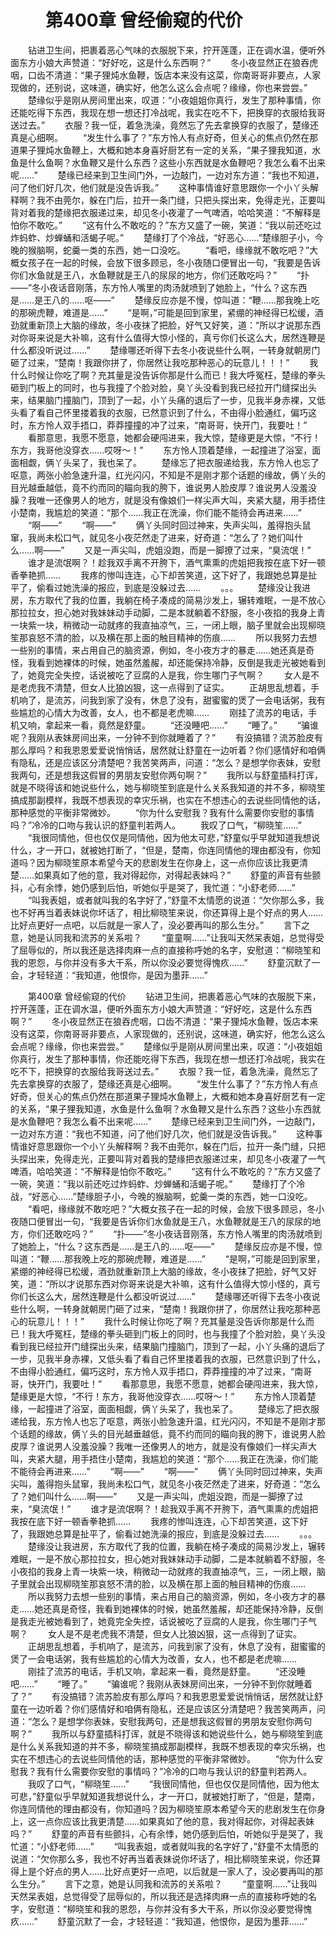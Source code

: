 # 　　第400章 曾经偷窥的代价
　　钻进卫生间，把裹着恶心气味的衣服脱下来，拧开莲蓬，正在调水温，便听外面东方小娘大声赞道：“好好吃，这是什么东西啊？”
　　冬小夜显然正在狼吞虎咽，口齿不清道：“果子狸炖水鱼鞭，饭店本来没有这菜，你南哥哥非要点，人家现做的，还别说，这味道，确实好，他怎么这么会点呢？缘缘，你也来尝尝。”
　　楚缘似乎是刚从房间里出来，叹道：“小夜姐姐你真行，发生了那种事情，你还能吃得下东西，我现在想一想还打冷战呢，我实在吃不下，把换穿的衣服给我哥送过去。”
　　衣服？我一怔，着急洗澡，竟然忘了先去拿换穿的衣服了，楚缘还真是心细啊。
　　“发生什么事了？”东方怜人有点好奇，但关心的焦点仍然在那道果子狸炖水鱼鞭上，大概和她本身喜好厨艺有一定的关系，“果子狸我知道，水鱼是什么鱼啊？水鱼鞭又是什么东西？这些小东西就是水鱼鞭吧？我怎么看不出来呢……”
　　楚缘已经来到卫生间门外，一边敲门，一边对东方道：“我也不知道，问了他们好几次，他们就是没告诉我。”
　　这种事情谁好意思跟你一个小丫头解释啊？我不由莞尔，躲在门后，拉开一条门缝，只把头探出来，免得走光，正要叫背对着我的楚缘把衣服递过来，却见冬小夜灌了一气啤酒，哈哈笑道：“不解释是怕你不敢吃。”
　　“这有什么不敢吃的？”东方又盛了一碗，笑道：“我以前还吃过炸蚂蚱、炒蝉蛹和活蝎子呢。”
　　楚缘打了个冷战，“好恶心……”楚缘胆子小，今晚的猴脑啊，蛇羹一类的东西，她一口没吃。
　　“看吧，缘缘就不敢吃吧？”大概女孩子在一起的时候，会放下很多顾忌，冬小夜随口便冒出一句，“我要是告诉你们水鱼就是王八，水鱼鞭就是王八的尿尿的地方，你们还敢吃吗？”
　　“扑——”冬小夜话音刚落，东方怜人嘴里的肉汤就喷到了她脸上，“什么？这东西是……是王八的……呕——”
　　楚缘反应亦是不慢，惊叫道：“鞭……那我晚上吃的那碗虎鞭，难道是……”
　　“是啊，”可能是回到家里，紧绷的神经得已松缓，酒劲就重新顶上大脑的缘故，冬小夜抹了把脸，好气又好笑，道：“所以才说那东西对你哥来说是大补嘛，这有什么值得大惊小怪的，真亏你们长这么大，居然连鞭是什么都没听说过……”
　　楚缘哪还听得下去冬小夜说些什么啊，一转身就朝房门砸了过来，“楚南！我跟你拼了，你居然让我吃那种恶心的玩意儿！！！”
　　我什么时候让你吃了啊？充其量是没告诉你那是什么而已！我大呼冤枉，楚缘的拳头砸到门板上的同时，也与我撞了个脸对脸，臭丫头没看到我已经拉开门缝探出头来，结果脑门撞脑门，顶到了一起，小丫头痛的退后了一步，见我半身赤裸，又低头看了看自己怀里搂着我的衣服，已然意识到了什么，不由得小脸通红，偏巧这时，东方怜人双手捂口，莽莽撞撞的冲了过来，“南哥哥，快开门，我要吐！”
　　看那意思，我愿不愿意，她都会硬闯进来，我大惊，楚缘更是大惊，“不行！东方，我哥他没穿衣……哎呀～！”
　　东方怜人顶着楚缘，一起撞进了浴室，面面相觑，俩丫头呆了，我也呆了。
　　楚缘忘了把衣服递给我，东方怜人也忘了呕意，两张小脸急速升温，红光闪闪，不知是不是刚才那个话题的缘故，俩丫头的目光越垂越低，竟不约而同的瞄向我的胯下，谁说男人脸皮厚？谁说男人没羞没臊？我唯一还像男人的地方，就是没有像娘们一样尖声大叫，夹紧大腿，用手捂住小楚南，我尴尬的笑道：“那个……我正在洗澡，你们能不能待会再进来……”
　　“啊——”
　　“啊——”
　　俩丫头同时回过神来，失声尖叫，羞得抱头鼠窜，我尚未松口气，就见冬小夜茫然走了进来，好奇道：“怎么了？她们叫什么……啊——”
　　又是一声尖叫，虎姐没跑，而是一脚撩了过来，“臭流氓！”
　　谁才是流氓啊？！趁我双手离不开胯下，酒气熏熏的虎姐把我按在底下好一顿香拳艳抓……
　　我疼的惨叫连连，心下却苦笑道，这下好了，我跟她总算是扯平了，偷看过她洗澡的报应，到底是没躲过去……
　　。。。
　　楚缘没让我进房，东方取代了我的位置，我躺在椅子凑成的简易沙发上，辗转难眠，一是不放心那拉拉女，担心她对我妹妹动手动脚，二是本就躺着不舒服，冬小夜掐的我身上青一块紫一块，稍微动一动就疼的我直抽凉气，三，一闭上眼，脑子里就会出现柳晓笙那哀怒不清的脸，以及横在那上面的触目精神的伤痕……
　　所以我努力去想一些别的事情，来占用自己的脑资源，例如，冬小夜方才的暴走……她还真是奇怪，我看到她裸体的时候，她虽然羞赧，却还能保持冷静，反倒是我走光被她看到了，她竟完全失控，话说被吃了豆腐的人是我，你生哪门子气啊？
　　女人是不是老虎我不清楚，但女人比狼凶狠，这一点得到了证实。
　　正胡思乱想着，手机响了，是流苏，问我到家了没有，休息了没有，甜蜜蜜的煲了一会电话粥，我有些尴尬的心情大为改善，女人，也不都是老虎嘛……
　　刚挂了流苏的电话，手机又响，拿起来一看，竟然是舒童。
　　“还没睡吧……”
　　“睡了。”
　　“骗谁呢？我刚从表妹房间出来，一分钟不到你就睡着了？”
　　有没搞错？流苏脸皮有那么厚吗？和我恩恩爱爱说悄悄话，居然就让舒童在一边听着？你们感情好和咱俩有隐私，还是应该区分清楚吧？我苦笑两声，问道：“怎么？是想学你表妹，安慰我两句，还是想我这假冒的男朋友安慰你两句啊？”
　　我所以与舒童插科打诨，就是不晓得该和她说些什么，她与柳晓笙到底是什么关系我知道的并不多，柳晓笙搞成那副模样，我既不想表现的幸灾乐祸，也实在不想违心的去说些同情他的话，那种感觉的平衡非常微妙。
　　“你为什么安慰我？我有什么需要你安慰的事情吗？”冷冷的口吻与我认识的舒童判若两人。
　　我叹了口气，“柳晓笙……”
　　“我很同情他，但也仅仅是同情他，因为他太可悲，”舒童似乎早就知道我想说什么，才一开口，就被她打断了，“但是，楚南，你连同情他的理由都没有，你知道吗？因为柳晓笙原本希望今天的悲剧发生在你身上，这一点你应该比我更清楚……如果真如了他的意，我对得起你，对得起表妹吗？”
　　舒童的声音有些颤抖，心有余悸，她仍感到后怕，听她似乎是哭了，我忙道：“小舒老师……”
　　“叫我表姐，或者就叫我的名字好了，”舒童不太情愿的说道：“欠你那么多，我也不好再当着表妹说你坏话了，相比柳晓笙来说，你还算得上是个好点的男人……比好点更好一点吧，以后就是一家人了，没必要再叫的那么生分。”
　　言下之意，她是认同我和流苏的关系啦？
　　“童童啊……”让我叫天然呆表姐，总觉得受了屈辱似的，所以我还是选择肉麻一点的直接称呼她的名字，安慰道：“柳晓笙和我的恩怨，与你并没有多大干系，所以你没必要觉得愧疚……”
　　舒童沉默了一会，才轻轻道：“我知道，他恨你，是因为墨菲……”

　　第400章 曾经偷窥的代价
　　钻进卫生间，把裹着恶心气味的衣服脱下来，拧开莲蓬，正在调水温，便听外面东方小娘大声赞道：“好好吃，这是什么东西啊？”
　　冬小夜显然正在狼吞虎咽，口齿不清道：“果子狸炖水鱼鞭，饭店本来没有这菜，你南哥哥非要点，人家现做的，还别说，这味道，确实好，他怎么这么会点呢？缘缘，你也来尝尝。”
　　楚缘似乎是刚从房间里出来，叹道：“小夜姐姐你真行，发生了那种事情，你还能吃得下东西，我现在想一想还打冷战呢，我实在吃不下，把换穿的衣服给我哥送过去。”
　　衣服？我一怔，着急洗澡，竟然忘了先去拿换穿的衣服了，楚缘还真是心细啊。
　　“发生什么事了？”东方怜人有点好奇，但关心的焦点仍然在那道果子狸炖水鱼鞭上，大概和她本身喜好厨艺有一定的关系，“果子狸我知道，水鱼是什么鱼啊？水鱼鞭又是什么东西？这些小东西就是水鱼鞭吧？我怎么看不出来呢……”
　　楚缘已经来到卫生间门外，一边敲门，一边对东方道：“我也不知道，问了他们好几次，他们就是没告诉我。”
　　这种事情谁好意思跟你一个小丫头解释啊？我不由莞尔，躲在门后，拉开一条门缝，只把头探出来，免得走光，正要叫背对着我的楚缘把衣服递过来，却见冬小夜灌了一气啤酒，哈哈笑道：“不解释是怕你不敢吃。”
　　“这有什么不敢吃的？”东方又盛了一碗，笑道：“我以前还吃过炸蚂蚱、炒蝉蛹和活蝎子呢。”
　　楚缘打了个冷战，“好恶心……”楚缘胆子小，今晚的猴脑啊，蛇羹一类的东西，她一口没吃。
　　“看吧，缘缘就不敢吃吧？”大概女孩子在一起的时候，会放下很多顾忌，冬小夜随口便冒出一句，“我要是告诉你们水鱼就是王八，水鱼鞭就是王八的尿尿的地方，你们还敢吃吗？”
　　“扑——”冬小夜话音刚落，东方怜人嘴里的肉汤就喷到了她脸上，“什么？这东西是……是王八的……呕——”
　　楚缘反应亦是不慢，惊叫道：“鞭……那我晚上吃的那碗虎鞭，难道是……”
　　“是啊，”可能是回到家里，紧绷的神经得已松缓，酒劲就重新顶上大脑的缘故，冬小夜抹了把脸，好气又好笑，道：“所以才说那东西对你哥来说是大补嘛，这有什么值得大惊小怪的，真亏你们长这么大，居然连鞭是什么都没听说过……”
　　楚缘哪还听得下去冬小夜说些什么啊，一转身就朝房门砸了过来，“楚南！我跟你拼了，你居然让我吃那种恶心的玩意儿！！！”
　　我什么时候让你吃了啊？充其量是没告诉你那是什么而已！我大呼冤枉，楚缘的拳头砸到门板上的同时，也与我撞了个脸对脸，臭丫头没看到我已经拉开门缝探出头来，结果脑门撞脑门，顶到了一起，小丫头痛的退后了一步，见我半身赤裸，又低头看了看自己怀里搂着我的衣服，已然意识到了什么，不由得小脸通红，偏巧这时，东方怜人双手捂口，莽莽撞撞的冲了过来，“南哥哥，快开门，我要吐！”
　　看那意思，我愿不愿意，她都会硬闯进来，我大惊，楚缘更是大惊，“不行！东方，我哥他没穿衣……哎呀～！”
　　东方怜人顶着楚缘，一起撞进了浴室，面面相觑，俩丫头呆了，我也呆了。
　　楚缘忘了把衣服递给我，东方怜人也忘了呕意，两张小脸急速升温，红光闪闪，不知是不是刚才那个话题的缘故，俩丫头的目光越垂越低，竟不约而同的瞄向我的胯下，谁说男人脸皮厚？谁说男人没羞没臊？我唯一还像男人的地方，就是没有像娘们一样尖声大叫，夹紧大腿，用手捂住小楚南，我尴尬的笑道：“那个……我正在洗澡，你们能不能待会再进来……”
　　“啊——”
　　“啊——”
　　俩丫头同时回过神来，失声尖叫，羞得抱头鼠窜，我尚未松口气，就见冬小夜茫然走了进来，好奇道：“怎么了？她们叫什么……啊——”
　　又是一声尖叫，虎姐没跑，而是一脚撩了过来，“臭流氓！”
　　谁才是流氓啊？！趁我双手离不开胯下，酒气熏熏的虎姐把我按在底下好一顿香拳艳抓……
　　我疼的惨叫连连，心下却苦笑道，这下好了，我跟她总算是扯平了，偷看过她洗澡的报应，到底是没躲过去……
　　。。。
　　楚缘没让我进房，东方取代了我的位置，我躺在椅子凑成的简易沙发上，辗转难眠，一是不放心那拉拉女，担心她对我妹妹动手动脚，二是本就躺着不舒服，冬小夜掐的我身上青一块紫一块，稍微动一动就疼的我直抽凉气，三，一闭上眼，脑子里就会出现柳晓笙那哀怒不清的脸，以及横在那上面的触目精神的伤痕……
　　所以我努力去想一些别的事情，来占用自己的脑资源，例如，冬小夜方才的暴走……她还真是奇怪，我看到她裸体的时候，她虽然羞赧，却还能保持冷静，反倒是我走光被她看到了，她竟完全失控，话说被吃了豆腐的人是我，你生哪门子气啊？
　　女人是不是老虎我不清楚，但女人比狼凶狠，这一点得到了证实。
　　正胡思乱想着，手机响了，是流苏，问我到家了没有，休息了没有，甜蜜蜜的煲了一会电话粥，我有些尴尬的心情大为改善，女人，也不都是老虎嘛……
　　刚挂了流苏的电话，手机又响，拿起来一看，竟然是舒童。
　　“还没睡吧……”
　　“睡了。”
　　“骗谁呢？我刚从表妹房间出来，一分钟不到你就睡着了？”
　　有没搞错？流苏脸皮有那么厚吗？和我恩恩爱爱说悄悄话，居然就让舒童在一边听着？你们感情好和咱俩有隐私，还是应该区分清楚吧？我苦笑两声，问道：“怎么？是想学你表妹，安慰我两句，还是想我这假冒的男朋友安慰你两句啊？”
　　我所以与舒童插科打诨，就是不晓得该和她说些什么，她与柳晓笙到底是什么关系我知道的并不多，柳晓笙搞成那副模样，我既不想表现的幸灾乐祸，也实在不想违心的去说些同情他的话，那种感觉的平衡非常微妙。
　　“你为什么安慰我？我有什么需要你安慰的事情吗？”冷冷的口吻与我认识的舒童判若两人。
　　我叹了口气，“柳晓笙……”
　　“我很同情他，但也仅仅是同情他，因为他太可悲，”舒童似乎早就知道我想说什么，才一开口，就被她打断了，“但是，楚南，你连同情他的理由都没有，你知道吗？因为柳晓笙原本希望今天的悲剧发生在你身上，这一点你应该比我更清楚……如果真如了他的意，我对得起你，对得起表妹吗？”
　　舒童的声音有些颤抖，心有余悸，她仍感到后怕，听她似乎是哭了，我忙道：“小舒老师……”
　　“叫我表姐，或者就叫我的名字好了，”舒童不太情愿的说道：“欠你那么多，我也不好再当着表妹说你坏话了，相比柳晓笙来说，你还算得上是个好点的男人……比好点更好一点吧，以后就是一家人了，没必要再叫的那么生分。”
　　言下之意，她是认同我和流苏的关系啦？
　　“童童啊……”让我叫天然呆表姐，总觉得受了屈辱似的，所以我还是选择肉麻一点的直接称呼她的名字，安慰道：“柳晓笙和我的恩怨，与你并没有多大干系，所以你没必要觉得愧疚……”
　　舒童沉默了一会，才轻轻道：“我知道，他恨你，是因为墨菲……”
